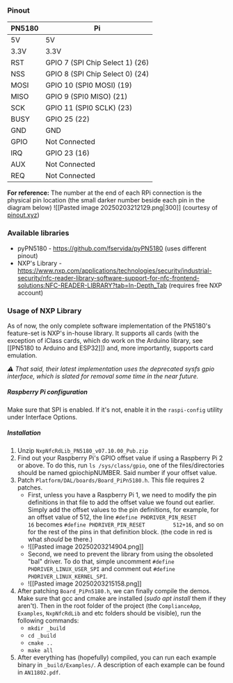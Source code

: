 ### Pinout

| PN5180 | Pi                              |
| ------ | ------------------------------- |
| 5V     | 5V                              |
| 3.3V   | 3.3V                            |
| RST    | GPIO 7 (SPI Chip Select 1) (26) |
| NSS    | GPIO 8 (SPI Chip Select 0) (24) |
| MOSI   | GPIO 10 (SPI0 MOSI) (19)        |
| MISO   | GPIO 9 (SPI0 MISO) (21)         |
| SCK    | GPIO 11 (SPI0 SCLK) (23)        |
| BUSY   | GPIO 25 (22)                    |
| GND    | GND                             |
| GPIO   | Not Connected                   |
| IRQ    | GPIO 23 (16)                    |
| AUX    | Not Connected                   |
| REQ    | Not Connected<br>               |
**For reference:**
The number at the end of each RPi connection is the physical pin location (the small darker number beside each pin in the diagram below)
![[Pasted image 20250203212129.png|300]]
(courtesy of [pinout.xyz](https://pinout.xyz/))

### Available libraries
- pyPN5180 - https://github.com/fservida/pyPN5180 (uses different pinout)
- NXP's Library - https://www.nxp.com/applications/technologies/security/industrial-security/nfc-reader-library-software-support-for-nfc-frontend-solutions:NFC-READER-LIBRARY?tab=In-Depth_Tab (requires free NXP account)

### Usage of NXP Library
As of now, the only complete software implementation of the PN5180's feature-set is NXP's in-house library. It supports all cards (with the exception of iClass cards, which do work on the Arduino library, see [[PN5180 to Arduino and ESP32]]) and, more importantly, supports card emulation.

_⚠️ That said, their latest implementation uses the deprecated sysfs gpio interface, which is slated for removal some time in the near future._

##### Raspberry Pi configuration
Make sure that SPI is enabled. If it's not, enable it in the `raspi-config` utility under Interface Options.
##### Installation
1. Unzip `NxpNfcRdLib_PN5180_v07.10.00_Pub.zip`
2. Find out your Raspberry Pi's GPIO offset value if using a Raspberry Pi 2 or above. To do this, run `ls /sys/class/gpio`, one of the files/directories should be named gpiochipNUMBER. Said number if your offset value.
3. Patch `Platform/DAL/boards/Board_PiPn5180.h`. This file requires 2 patches.
	- First, unless you have a Raspberry Pi 1, we need to modify the pin definitions in that file to add the offset value we found out earlier. Simply add the offset values to the pin definitions, for example, for an offset value of 512, the line `#define PHDRIVER_PIN_RESET         16` becomes `#define PHDRIVER_PIN_RESET         512+16`, and so on for the rest of the pins in that definition block. (the code in red is what *should* be there.)
	-  ![[Pasted image 20250203214904.png]]
	-  Second, we need to prevent the library from using the obsoleted "bal" driver. To do that, simple uncomment `#define PHDRIVER_LINUX_USER_SPI` and comment out `#define PHDRIVER_LINUX_KERNEL_SPI`.
	- ![[Pasted image 20250203215158.png]]
4. After patching `Board_PiPn5180.h`, we can finally compile the demos. Make sure that gcc and cmake are installed (*sudo apt install* them if they aren't). Then in the root folder of the project (the `ComplianceApp`, `Examples`, `NxpNfcRdLib` and etc folders should be visible), run the following commands:
	- `mkdir _build`
	- `cd _build`
	- `cmake ..`
	- `make all`
5. After everything has (hopefully) compiled, you can run each example binary in `_build/Examples/`. A description of each example can be found in `AN11802.pdf`.